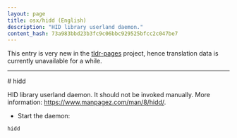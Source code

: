 ```yaml
---
layout: page
title: osx/hidd (English)
description: "HID library userland daemon."
content_hash: 73a983bbd23b3fc9c06bbc929525bfcc2c047be7
---
```


This entry is very new in the [tldr-pages](https://github.com/tldr-pages/tldr) project, hence translation data is currently unavailable for a while.

<hr># hidd

HID library userland daemon.
It should not be invoked manually.
More information: <https://www.manpagez.com/man/8/hidd/>.

- Start the daemon:

`hidd`
